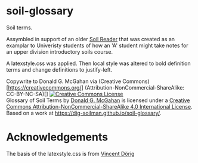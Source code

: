 # soil-glossary

Soil terms.

Assymbled in support of an older [Soil Reader](https://enviro-soil.com/soils101/) that was created as an examplar to Univeristy students of how an 'A' student might take notes for an upper division introductory soils course.

A latexstyle.css was applied. Then local style was altered to bold definition terms and change definitions to justify-left.

Copywrite to Donald G. McGahan via (Creative Commons)[https://creativecommons.org/] (Attribution-NonCommercial-ShareAlike: CC-BY-NC-SA)[] <a rel="license" href="http://creativecommons.org/licenses/by-nc-sa/4.0/"><img alt="Creative Commons License" style="border-width:0" src="https://i.creativecommons.org/l/by-nc-sa/4.0/88x31.png" /></a><br /><span xmlns:dct="http://purl.org/dc/terms/" href="http://purl.org/dc/dcmitype/Text" property="dct:title" rel="dct:type">Glossary of Soil Terms</span> by <a xmlns:cc="http://creativecommons.org/ns#" href="https://dig-soilman.github.io/soil-glossary/" property="cc:attributionName" rel="cc:attributionURL">Donald G. McGahan</a> is licensed under a <a rel="license" href="http://creativecommons.org/licenses/by-nc-sa/4.0/">Creative Commons Attribution-NonCommercial-ShareAlike 4.0 International License</a>.<br />Based on a work at <a xmlns:dct="http://purl.org/dc/terms/" href="https://dig-soilman.github.io/soil-glossary/" rel="dct:source">https://dig-soilman.github.io/soil-glossary/</a>.

# Acknowledgements

The basis of the latexstyle.css is from [Vincent Dörig](https://latex.vercel.app/)
